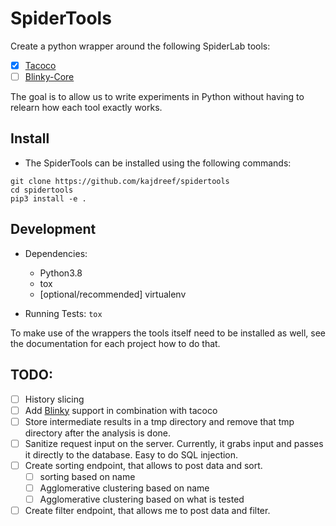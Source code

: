 # SpiderTools

Create a python wrapper around the following SpiderLab tools:

- [x] [Tacoco](https://github.com/spideruci/tacoco)
- [ ] [Blinky-Core](https://github.com/spideruci/blinky-core)

The goal is to allow us to write experiments in Python without having to relearn how each tool exactly works.

## Install
- The SpiderTools can be installed using the following commands:
```
git clone https://github.com/kajdreef/spidertools
cd spidertools
pip3 install -e .
```

## Development
- Dependencies:
    - Python3.8
    - tox
    - [optional/recommended] virtualenv

- Running Tests: `tox`

To make use of the wrappers the tools itself need to be installed as well, see the documentation for each project how to do that.

## TODO: 
- [ ] History slicing
- [ ] Add [Blinky](https://github.com/spideruci/blinky-core) support in combination with tacoco
- [ ] Store intermediate results in a tmp directory and remove that tmp directory after the analysis is done.
- [ ] Sanitize request input on the server. Currently, it grabs input and passes it directly to the database. Easy to do SQL injection.
- [ ] Create sorting endpoint, that allows to post data and sort.
    - [ ] sorting based on name
    - [ ] Agglomerative clustering based on name
    - [ ] Agglomerative clustering based on what is tested
- [ ] Create filter endpoint, that allows me to post data and filter.